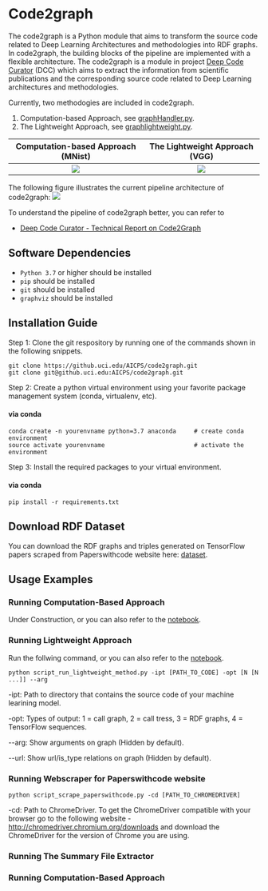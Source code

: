 # Code2graph

The code2graph is a Python module that aims to transform the source code related to Deep Learning Architectures and methodologies into RDF graphs. In code2graph, the building blocks of the pipeline are implemented with a flexible architecture. 
The code2graph is a module in project [Deep Code Curator](https://github.com/deepcurator/DCC) (DCC) which aims to extract the information from scientific publications and the corresponding source code related to Deep Learning architectures and methodologies.

Currently, two methodogies are included in code2graph. 
1. Computation-based Approach, see [graphHandler.py](https://github.uci.edu/AICPS/code2graph/blob/master/core/graphHandler.py).
2. The Lightweight Approach, see [graphlightweight.py](https://github.uci.edu/AICPS/code2graph/blob/master/core/graphlightweight.py).

Computation-based Approach (MNist) |  The Lightweight Approach (VGG)
:-------------------------:|:-------------------------:
![](https://github.com/louisccc/DCC/blob/master/src/code2graph/figs/Sample_Output_0.png?raw=true) | ![](https://github.com/louisccc/DCC/blob/master/src/code2graph/figs/Sample_Output_1_.png?raw=true)

The following figure illustrates the current pipeline architecture of code2graph:
![](https://github.uci.edu/AICPS/code2graph/blob/master/figs/architecture.jpg?raw=true)

To understand the pipeline of code2graph better, you can refer to 
- [Deep Code Curator - Technical Report on Code2Graph](http://cecs.uci.edu/files/2019/05/TR-19-01.pdf)

## Software Dependencies

* `Python 3.7` or higher should be installed
* `pip` should be installed
* `git` should be installed
* `graphviz` should be installed

## Installation Guide

Step 1: Clone the git respository by running one of the commands shown in the following snippets.

```shell
git clone https://github.uci.edu/AICPS/code2graph.git
git clone git@github.uci.edu:AICPS/code2graph.git
```

Step 2: Create  a python virtual environment using your favorite package management system (conda, virtualenv, etc).

#### via conda

```shell
conda create -n yourenvname python=3.7 anaconda     # create conda environment 
source activate yourenvname                         # activate the environment
```

Step 3: Install the required packages to your virtual environment.

#### via conda
```shell
pip install -r requirements.txt
```
## Download RDF Dataset

You can download the RDF graphs and triples generated on TensorFlow papers scraped from Paperswithcode website here: [dataset](https://osf.io/zrusg/?view_only=f6ed10613af94c6d8050796a30f1568b).

## Usage Examples
### Running Computation-Based Approach
Under Construction, or you can also refer to the [notebook](testScript/computational_graph_based.ipynb).

### Running Lightweight Approach
Run the follwing command, or you can also refer to the [notebook](testScript/light_weight.ipynb).

```shell
python script_run_lightweight_method.py -ipt [PATH_TO_CODE] -opt [N [N ...]] --arg
```
-ipt: Path to directory that contains the source code of your machine learining model.

-opt: Types of output: 1 = call graph, 2 = call tress, 3 = RDF graphs, 4 = TensorFlow sequences.

--arg: Show arguments on graph (Hidden by default).

--url: Show url/is_type relations on graph (Hidden by default).

### Running Webscraper for Paperswithcode website

```shell
python script_scrape_paperswithcode.py -cd [PATH_TO_CHROMEDRIVER]
```

-cd: Path to ChromeDriver. To get the ChromeDriver compatible with your browser go to the following website - http://chromedriver.chromium.org/downloads and download the ChromeDriver for the version of Chrome you are using. 

### Running The Summary File Extractor
### Running Computation-Based Approach
